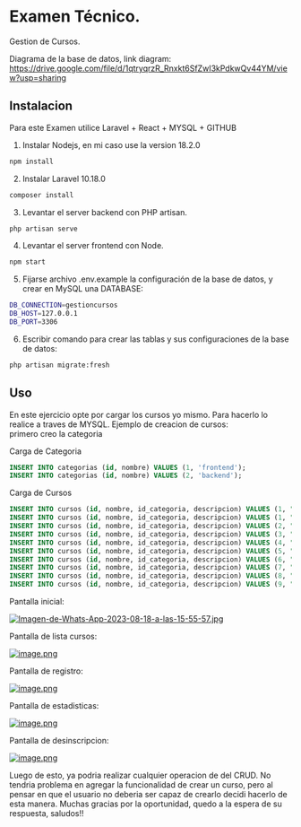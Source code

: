 # Examen Técnico.
Gestion de Cursos. 


Diagrama de la base de datos, link diagram: https://drive.google.com/file/d/1qtryqrzR_Rnxkt6SfZwI3kPdkwQv44YM/view?usp=sharing <br />
## Instalacion

Para este Examen utilice Laravel + React + MYSQL + GITHUB <br />

1. Instalar Nodejs, en mi caso use la version 18.2.0 

```bash
npm install  
```

2. Instalar Laravel 10.18.0

```bash
composer install
```

3. Levantar el server backend con PHP artisan.

```bash
php artisan serve
```

4. Levantar el server frontend con Node.

```bash
npm start
```

5. Fijarse archivo .env.example la configuración de la base de datos, y crear en MySQL una DATABASE:

```bash
DB_CONNECTION=gestioncursos
DB_HOST=127.0.0.1
DB_PORT=3306
```

6. Escribir comando para crear las tablas y sus configuraciones de la base de datos:
   
```bash
php artisan migrate:fresh
```

## Uso

En este ejercicio opte por cargar los cursos yo mismo. Para hacerlo lo realice a traves de MYSQL. Ejemplo de creacion de cursos:<br />
primero creo la categoria <br />

Carga de Categoria
```sql
INSERT INTO categorias (id, nombre) VALUES (1, 'frontend');
INSERT INTO categorias (id, nombre) VALUES (2, 'backend');
```

Carga de Cursos
```sql
INSERT INTO cursos (id, nombre, id_categoria, descripcion) VALUES (1, "Javscript", 1, "Curso que muestra las bases de javascript");
INSERT INTO cursos (id, nombre, id_categoria, descripcion) VALUES (1, "Javscript", 1, "Curso que muestra las bases de javascript");
INSERT INTO cursos (id, nombre, id_categoria, descripcion) VALUES (2, "Javscript", 2, "Curso que muestra las bases de javascript backend");
INSERT INTO cursos (id, nombre, id_categoria, descripcion) VALUES (3, "PHP", 1, "Curso que muestra las bases de PHP");
INSERT INTO cursos (id, nombre, id_categoria, descripcion) VALUES (4, "PHP", 2, "Curso que muestra las bases de PHP backend"); 
INSERT INTO cursos (id, nombre, id_categoria, descripcion) VALUES (5, "React", 1, "Curso que muestra las bases de React backend");
INSERT INTO cursos (id, nombre, id_categoria, descripcion) VALUES (6, "Laravel", 2, "Curso que muestra las bases de Laravel backend");
INSERT INTO cursos (id, nombre, id_categoria, descripcion) VALUES (7, "MoongoDb", 2, "Curso que muestra las bases de MoongoDb"); 
INSERT INTO cursos (id, nombre, id_categoria, descripcion) VALUES (8, "Node", 2, "Curso que muestra las bases de Nodejs backend"); 
INSERT INTO cursos (id, nombre, id_categoria, descripcion) VALUES (9, "Angular", 1, "Curso que muestra las bases de PHP");
```
      


Pantalla inicial:

[![Imagen-de-Whats-App-2023-08-18-a-las-15-55-57.jpg](https://i.postimg.cc/prvW0CvH/Imagen-de-Whats-App-2023-08-18-a-las-15-55-57.jpg)](https://postimg.cc/34LQNgWS) <br />

Pantalla de lista cursos:

[![image.png](https://i.postimg.cc/BZNf94cD/image.png)](https://postimg.cc/0r6B7g42) 

Pantalla de registro:

[![image.png](https://i.postimg.cc/5t5kBSsv/image.png)](https://postimg.cc/4Kd5ZVkN)

Pantalla de estadisticas:

[![image.png](https://i.postimg.cc/j5dvz0w0/image.png)](https://postimg.cc/WDCMvywX) 

Pantalla de desinscripcion:

[![image.png](https://i.postimg.cc/CxsQD4P8/image.png)](https://postimg.cc/68TcxCN6) 

Luego de esto, ya podria realizar cualquier operacion de del CRUD. 
No tendria problema en agregar la funcionalidad de crear un curso, pero al pensar en que el usuario no deberia ser capaz de crearlo decidi hacerlo de esta manera.
Muchas gracias por la oportunidad, quedo a la espera de su respuesta, saludos!!

